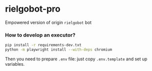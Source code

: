 # rielgobot-pro

Empowered version of origin `rielgobot` bot

### How to develop an executor?

```bash
pip install -r requirements-dev.txt
python -m playwright install --with-deps chromium
```

Then you need to prepare `.env` file: just copy `.env.template` and set up variables.
